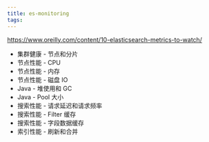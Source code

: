 ```yaml
---
title: es-monitoring
tags:
---
```


https://www.oreilly.com/content/10-elasticsearch-metrics-to-watch/

- 集群健康 - 节点和分片
- 节点性能 - CPU
- 节点性能 - 内存
- 节点性能 - 磁盘 IO
- Java - 堆使用和 GC
- Java - Pool 大小
- 搜索性能 - 请求延迟和请求频率
- 搜索性能 - Filter 缓存
- 搜索性能 - 字段数据缓存
- 索引性能 - 刷新和合并